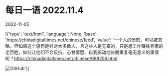 # 每日一语 2022.11.4

2022-11-05

[{'type': 'text/html', 'language': None, 'base': 'https://chinadigitaltimes.net/chinese/feed', 'value': '一个人的愤怒，可以被忽略。但如果这个惩罚是针对大多数人，且这些人是无辜的，只是想工作赚钱养家的老百姓，如何让他们不会反抗、心甘情愿、自我驱动地⻓期重复毫无意义的事情呢？https://chinadigitaltimes.net/chinese/689256.html

![GitHub](https://chinadigitaltimes.net/chinese/files/2022/11/image-1667617279192.png)'}]